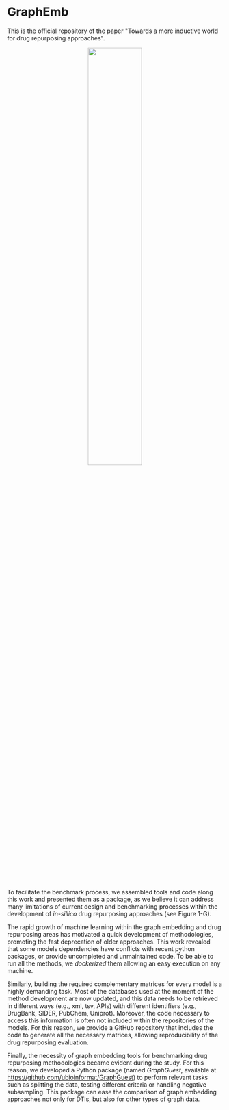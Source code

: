 # GraphEmb

This is the official repository of the paper "Towards a more inductive world for drug repurposing approaches". 

<p align="center" width="100%">
    <img width="50%" src="https://raw.githubusercontent.com/ubioinformat/GraphEmb/main/imgs/graphical_abstract.png">
</p>

To facilitate the benchmark process, we assembled tools and code along this work and presented them as a package, as we believe it can address many limitations of current design and benchmarking processes within the development of *in-sillico* drug repurposing approaches (see Figure 1-G).

The rapid growth of machine learning within the graph embedding and drug repurposing areas has motivated a quick development of methodologies, promoting the fast deprecation of older approaches. This work revealed that some models dependencies have conflicts with recent python packages, or provide uncompleted and unmaintained code. To be able to run all the methods, we *dockerized* them allowing an easy execution on any machine. 

Similarly, building the required complementary matrices for every model is a highly demanding task. Most of the databases used at the moment of the method development are now updated, and this data needs to be retrieved in different ways (e.g., xml, tsv, APIs) with different identifiers (e.g., DrugBank, SIDER, PubChem, Uniprot). Moreover, the code necessary to access this information is often not included within the repositories of the models. For this reason, we provide a GitHub repository that includes the code to generate all the necessary matrices, allowing reproducibility of the drug repurposing evaluation.

Finally, the necessity of graph embedding tools for benchmarking drug repurposing methodologies became evident during the study. For this reason, we developed a Python package (named *GraphGuest*, available at https://github.com/ubioinformat/GraphGuest) to perform relevant tasks such as splitting the data, testing different criteria or handling negative subsampling. This package can ease the comparison of graph embedding approaches not only for DTIs, but also for other types of graph data. 




